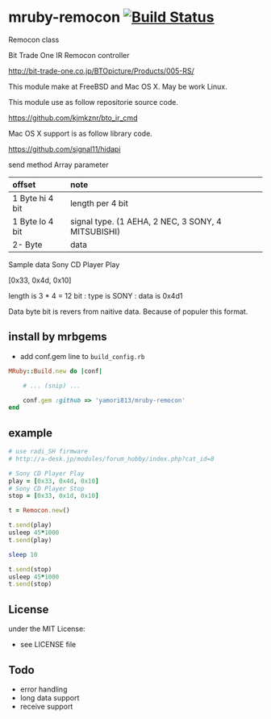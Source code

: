 # mruby-remocon   [![Build Status](https://travis-ci.org/yamori813/mruby-remocon.svg?branch=master)](https://travis-ci.org/yamori813/mruby-remocon)
Remocon class

Bit Trade One IR Remocon controller

http://bit-trade-one.co.jp/BTOpicture/Products/005-RS/

This module make at FreeBSD and Mac OS X. May be work Linux.

This module use as follow repositorie source code.

https://github.com/kjmkznr/bto_ir_cmd

Mac OS X support is as follow library code.

https://github.com/signal11/hidapi

send method Array parameter

|offset|note|
|:--|:--|
|1 Byte hi 4 bit | length per 4 bit |
|1 Byte lo 4 bit | signal type. (1 AEHA, 2 NEC, 3 SONY, 4 MITSUBISHI)|
|2- Byte | data |

Sample data Sony CD Player Play

[0x33, 0x4d, 0x10]

length is 3 * 4  = 12 bit : type is SONY : data is 0x4d1

Data byte bit is revers from naitive data. Because of populer this format.

## install by mrbgems
- add conf.gem line to `build_config.rb`

```ruby
MRuby::Build.new do |conf|

    # ... (snip) ...

    conf.gem :github => 'yamori813/mruby-remocon'
end
```
## example
```ruby
# use radi_SH firmware
# http://a-desk.jp/modules/forum_hobby/index.php?cat_id=8

# Sony CD Player Play
play = [0x33, 0x4d, 0x10]
# Sony CD Player Stop
stop = [0x33, 0x1d, 0x10]

t = Remocon.new()

t.send(play)
usleep 45*1000
t.send(play)

sleep 10

t.send(stop)
usleep 45*1000
t.send(stop)
```

## License
under the MIT License:
- see LICENSE file

## Todo

- error handling
- long data support
- receive support
